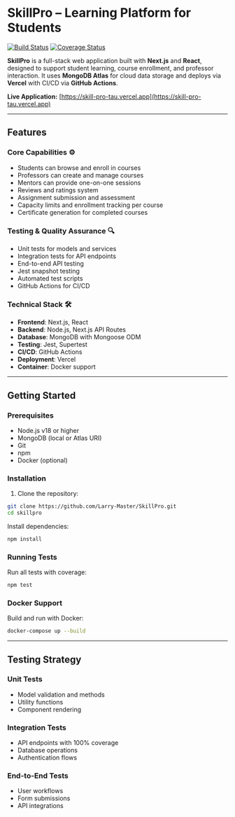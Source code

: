 # SkillPro – Learning Platform for Students

[![Build Status](https://github.com/larry-master/skillpro/actions/workflows/test.yml/badge.svg)](https://github.com/larry-master/skillpro/actions/workflows/test.yml)
[![Coverage Status](https://coveralls.io/repos/github/Larry-Master/SkillPro/badge.svg)](https://coveralls.io/github/Larry-Master/SkillPro)

**SkillPro** is a full-stack web application built with **Next.js** and **React**, designed to support student learning, course enrollment, and professor interaction. It uses **MongoDB Atlas** for cloud data storage and deploys via **Vercel** with CI/CD via **GitHub Actions**.

**Live Application:** [https://skill-pro-tau.vercel.app](https://skill-pro-tau.vercel.app)

---

## Features

### Core Capabilities ⚙️
- Students can browse and enroll in courses
- Professors can create and manage courses
- Mentors can provide one-on-one sessions
- Reviews and ratings system
- Assignment submission and assessment
- Capacity limits and enrollment tracking per course
- Certificate generation for completed courses

### Testing & Quality Assurance 🔍
- Unit tests for models and services
- Integration tests for API endpoints
- End-to-end API testing
- Jest snapshot testing
- Automated test scripts
- GitHub Actions for CI/CD

### Technical Stack 🛠️
- **Frontend**: Next.js, React
- **Backend**: Node.js, Next.js API Routes
- **Database**: MongoDB with Mongoose ODM
- **Testing**: Jest, Supertest
- **CI/CD**: GitHub Actions
- **Deployment**: Vercel
- **Container**: Docker support

---

## Getting Started

### Prerequisites
- Node.js v18 or higher
- MongoDB (local or Atlas URI)
- Git
- npm
- Docker (optional)

### Installation

1. Clone the repository:
```bash
git clone https://github.com/Larry-Master/SkillPro.git
cd skillpro
```

Install dependencies:
```bash
npm install
```

### Running Tests

Run all tests with coverage:
```bash
npm test
```

### Docker Support

Build and run with Docker:
```bash
docker-compose up --build
```

---
## Testing Strategy

### Unit Tests
- Model validation and methods
- Utility functions
- Component rendering

### Integration Tests
- API endpoints with 100% coverage
- Database operations
- Authentication flows

### End-to-End Tests
- User workflows
- Form submissions
- API integrations



